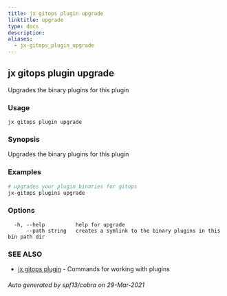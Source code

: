 ```yaml
---
title: jx gitops plugin upgrade
linktitle: upgrade
type: docs
description: 
aliases:
  - jx-gitops_plugin_upgrade
---
```


## jx gitops plugin upgrade

Upgrades the binary plugins for this plugin

### Usage

```
jx gitops plugin upgrade
```

### Synopsis

Upgrades the binary plugins for this plugin

### Examples

  ```bash
  # upgrades your plugin binaries for gitops
  jx-gitops plugins upgrade

  ```
### Options

```
  -h, --help          help for upgrade
      --path string   creates a symlink to the binary plugins in this bin path dir
```

### SEE ALSO

* [jx gitops plugin](..)	 - Commands for working with plugins

###### Auto generated by spf13/cobra on 29-Mar-2021

